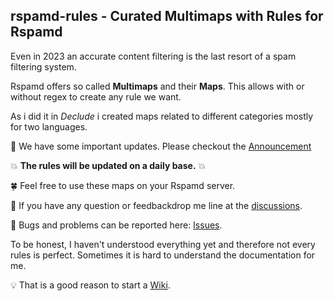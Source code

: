 ## rspamd-rules - Curated Multimaps with Rules for Rspamd

Even in 2023 an accurate content filtering is the last resort of a spam filtering system.

Rspamd offers so called **Multimaps** and their **Maps**. This allows with or without regex to create any rule we want.

As i did it in *Declude* i created maps related to different categories mostly for two languages.

📣 We have some important updates. Please checkout the [Announcement](https://github.com/martinschaible/rspamd-rules/discussions/categories/announcements)

:boom: **The rules will be updated on a daily base.** :boom:

🍀 Feel free to use these maps on your Rspamd server.

📢 If you have any question or feedbackdrop me line at the [discussions](https://github.com/martinschaible/rspamd-rules/discussions).

🐛 Bugs and problems can be reported here: [Issues](https://github.com/martinschaible/rspamd-rules/issues).


To be honest, I haven't understood everything yet and therefore not every rules is perfect.
Sometimes it is hard to understand the documentation for me.

:bulb: That is a good reason to start a [Wiki](https://github.com/martinschaible/rspamd-rules/wiki).

